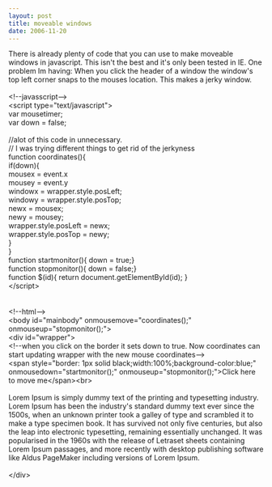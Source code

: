 ```yaml
---
layout: post
title: moveable windows
date: 2006-11-20
---
```


There is already plenty of code that you can use to make moveable windows in javascript.  This isn't the best and it's only been tested in IE.  One problem Im having:  When you click the header of a window the window's top left corner snaps to the mouses location.  This makes a jerky window.<br /><br />&lt;!--javasscript--&gt;<br />&lt;script type="text/javascript"&gt;<br />var mousetimer;<br />var down = false;<br /><br />//alot of this code in unnecessary.<br />// I was trying different things to get rid of the jerkyness<br />function coordinates(){<br />    if(down){<br />        mousex = event.x<br />        mousey = event.y<br />        windowx = wrapper.style.posLeft;<br />        windowy = wrapper.style.posTop;<br />        newx = mousex;<br />        newy = mousey;<br />        wrapper.style.posLeft = newx;<br />        wrapper.style.posTop = newy;      <br />    }<br />}<br />function startmonitor(){    down = true;}<br />function stopmonitor(){    down = false;}<br />function $(id){    return document.getElementById(id);    }<br />&lt;/script&gt;<br /><br /><br />&lt;!--html--&gt;<br />&lt;body id="mainbody" onmousemove="coordinates();" onmouseup="stopmonitor();"&gt;<br />&lt;div id="wrapper"&gt;<br />&lt;!--when you click on the border it sets down to true.  Now coordinates can start updating wrapper with the new mouse coordinates--&gt;<br />    &lt;span style="border: 1px solid black;width:100%;background-color:blue;" onmousedown="startmonitor();" onmouseup="stopmonitor();"&gt;Click here to move me&lt;/span&gt;&lt;br&gt;<br /><br />    Lorem Ipsum is simply dummy text of the printing and typesetting industry. Lorem Ipsum has been the industry's standard dummy text ever since the 1500s, when an unknown printer took a galley of type and scrambled it to make a type specimen book. It has survived not only five centuries, but also the leap into electronic typesetting, remaining essentially unchanged. It was popularised in the 1960s with the release of Letraset sheets containing Lorem Ipsum passages, and more recently with desktop publishing software like Aldus PageMaker including versions of Lorem Ipsum.<br /><br />    &lt;/div&gt;
